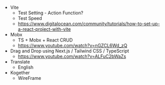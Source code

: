 - Vite
  - Test Setting - Action Function?
  - Test Speed
  - https://www.digitalocean.com/community/tutorials/how-to-set-up-a-react-project-with-vite
- Mobx
  - TS + Mobx + React CRUD
  - https://www.youtube.com/watch?v=nGZCL6Wd_zQ
- Drag and Drop using Next.js / Tailwind CSS / TypeScript
  - https://www.youtube.com/watch?v=ALFuC2bWaZs
- Translate
  - English
- Kogether
  - WireFrame 
